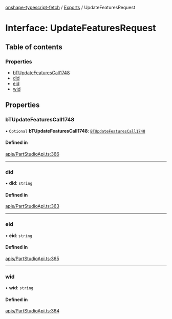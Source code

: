 [onshape-typescript-fetch](../README.md) / [Exports](../modules.md) / UpdateFeaturesRequest

# Interface: UpdateFeaturesRequest

## Table of contents

### Properties

- [bTUpdateFeaturesCall1748](UpdateFeaturesRequest.md#btupdatefeaturescall1748)
- [did](UpdateFeaturesRequest.md#did)
- [eid](UpdateFeaturesRequest.md#eid)
- [wid](UpdateFeaturesRequest.md#wid)

## Properties

### bTUpdateFeaturesCall1748

• `Optional` **bTUpdateFeaturesCall1748**: [`BTUpdateFeaturesCall1748`](BTUpdateFeaturesCall1748.md)

#### Defined in

[apis/PartStudioApi.ts:366](https://github.com/toebes/onshape-typescript-fetch/blob/3e11ae1/apis/PartStudioApi.ts#L366)

___

### did

• **did**: `string`

#### Defined in

[apis/PartStudioApi.ts:363](https://github.com/toebes/onshape-typescript-fetch/blob/3e11ae1/apis/PartStudioApi.ts#L363)

___

### eid

• **eid**: `string`

#### Defined in

[apis/PartStudioApi.ts:365](https://github.com/toebes/onshape-typescript-fetch/blob/3e11ae1/apis/PartStudioApi.ts#L365)

___

### wid

• **wid**: `string`

#### Defined in

[apis/PartStudioApi.ts:364](https://github.com/toebes/onshape-typescript-fetch/blob/3e11ae1/apis/PartStudioApi.ts#L364)
